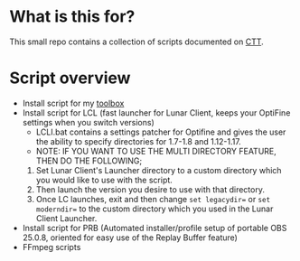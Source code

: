 # What is this for?
This small repo contains a collection of scripts documented on [CTT](https://dsc.gg/CTT). 
# Script overview
- Install script for my [toolbox](https://github.com/couleurm/couleurstoolbox)
- Install script for LCL (fast launcher for Lunar Client, keeps your OptiFine settings when you switch versions)
  * LCLI.bat contains a settings patcher for Optifine and gives the user the ability to specify directories for 1.7-1.8 and 1.12-1.17.
  * NOTE: IF YOU WANT TO USE THE MULTI DIRECTORY FEATURE, THEN DO THE FOLLOWING;
  1. Set Lunar Client's Launcher directory to a custom directory which you would like to use with the script.
  2. Then launch the version you desire to use with that directory.
  3. Once LC launches, exit and then change `set legacydir=` or `set moderndir=` to the custom directory which you used in the Lunar Client Launcher.  
- Install script for PRB (Automated installer/profile setup of portable OBS 25.0.8, oriented for easy use of the Replay Buffer feature)
- FFmpeg scripts
